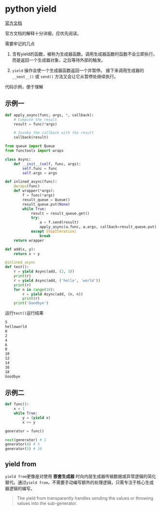 # python yield

[官方文档](https://docs.python.org/3/reference/expressions.html?highlight=yield#generator-iterator-methods)

官方文档的解释十分详细，应优先阅读。

需要牢记的几点

1. 含有yield的函数，被称为生成器函数。调用生成器函数时函数不会立即执行，而是返回一个生成器对象，之后等待外部的触发。

2. `yield` 操作会使一个生成器函数返回一个并暂停。 接下来调用生成器的 `__next__()` 或 `send()` 方法又会让它从暂停处继续执行。

代码示例，便于理解

## 示例一

```py
def apply_async(func, args, *, callback):
    # Compute the result
    result = func(*args)

    # Invoke the callback with the result
    callback(result)
```

```py
from queue import Queue
from functools import wraps

class Async:
    def __init__(self, func, args):
        self.func = func
        self.args = args

def inlined_async(func):
    @wraps(func)
    def wrapper(*args):
        f = func(*args)
        result_queue = Queue()
        result_queue.put(None)
        while True:
            result = result_queue.get()
            try:
                a = f.send(result)
                apply_async(a.func, a.args, callback=result_queue.put)
            except StopIteration:
                break
    return wrapper
```

```py
def add(x, y):
    return x + y

@inlined_async
def test():
    r = yield Async(add, (2, 3))
    print(r)
    r = yield Async(add, ('hello', 'world'))
    print(r)
    for n in range(10):
        r = yield Async(add, (n, n))
        print(r)
    print('Goodbye')
```

运行`test()`运行结果

```sh
5
helloworld
0
2
4
6
8
10
12
14
16
18
Goodbye
```

## 示例二

```py
def func():
    x = 1
    while True:
        y = (yield x)
        x += y

generator = func()

next(generator) # 1
generator(4) # 5
generator(5) # 10
```

## yield from

`yield from`更像是对使用 __嵌套生成器__ 时向内层生成器传输数据或异常逻辑的简化替代。通过`yield from`，不需要手动编写额外的处理逻辑，只需专注于核心生成器逻辑的编写。

> The yield from transparently handles sending the values or throwing values into the sub-generator.

